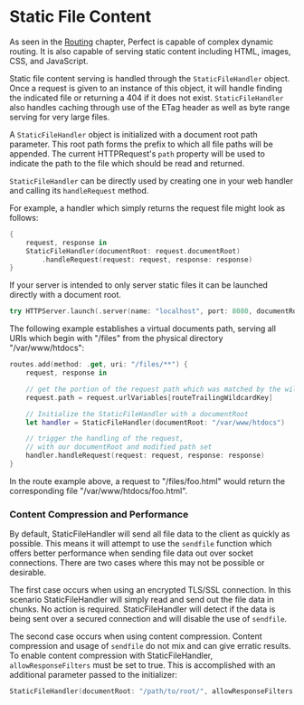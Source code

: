 # Static File Content

As seen in the [Routing](https://github.com/PerfectlySoft/PerfectDocs/blob/master/guide/routing.md) chapter, Perfect is capable of complex dynamic routing. It is also capable of serving static content including HTML, images, CSS, and JavaScript.

Static file content serving is handled through the ```StaticFileHandler``` object. Once a request is given to an instance of this object, it will handle finding the indicated file or returning a 404 if it does not exist. ```StaticFileHandler``` also handles caching through use of the ETag header as well as byte range serving for very large files.

A ```StaticFileHandler``` object is initialized with a document root path parameter. This root path forms the prefix to which all file paths will be appended. The current HTTPRequest's ```path``` property will be used to indicate the path to the file which should be read and returned.

```StaticFileHandler``` can be directly used by creating one in your web handler and calling its ```handleRequest``` method.

For example, a handler which simply returns the request file might look as follows:

```swift
{
	request, response in
	StaticFileHandler(documentRoot: request.documentRoot)
		.handleRequest(request: request, response: response)
}
```

If your server is intended to only server static files it can be launched directly with a document root.

```swift
try HTTPServer.launch(.server(name: "localhost", port: 8080, documentRoot: "/path/to/webroot"))
```

The following example establishes a virtual documents path, serving all URIs which begin with "/files" from the physical directory "/var/www/htdocs":

``` swift
routes.add(method: .get, uri: "/files/**") {
	request, response in

	// get the portion of the request path which was matched by the wildcard
	request.path = request.urlVariables[routeTrailingWildcardKey]

	// Initialize the StaticFileHandler with a documentRoot
	let handler = StaticFileHandler(documentRoot: "/var/www/htdocs")

	// trigger the handling of the request, 
	// with our documentRoot and modified path set
	handler.handleRequest(request: request, response: response)
}
```

In the route example above, a request to "/files/foo.html" would return the corresponding file "/var/www/htdocs/foo.html".

### Content Compression and Performance

By default, StaticFileHandler will send all file data to the client as quickly as possible. This means it will attempt to use the `sendfile` function which offers better performance when sending file data out over socket connections. There are two cases where this may not be possible or desirable. 

The first case occurs when using an encrypted TLS/SSL connection. In this scenario StaticFileHandler will simply read and send out the file data in chunks. No action is required. StaticFileHandler will detect if the data is being sent over a secured connection and will disable the use of `sendfile`.

The second case occurs when using content compression. Content compression and usage of `sendfile` do not mix and can give erratic results. To enable content compression with StaticFileHandler, `allowResponseFilters` must be set to true. This is accomplished with an additional parameter passed to the initializer:

```swift
StaticFileHandler(documentRoot: "/path/to/root/", allowResponseFilters: true)
```

